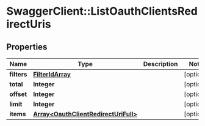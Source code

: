 # SwaggerClient::ListOauthClientsRedirectUris

## Properties
Name | Type | Description | Notes
------------ | ------------- | ------------- | -------------
**filters** | [**FilterIdArray**](FilterIdArray.md) |  | [optional] 
**total** | **Integer** |  | [optional] 
**offset** | **Integer** |  | [optional] 
**limit** | **Integer** |  | [optional] 
**items** | [**Array&lt;OauthClientRedirectUriFull&gt;**](OauthClientRedirectUriFull.md) |  | [optional] 


